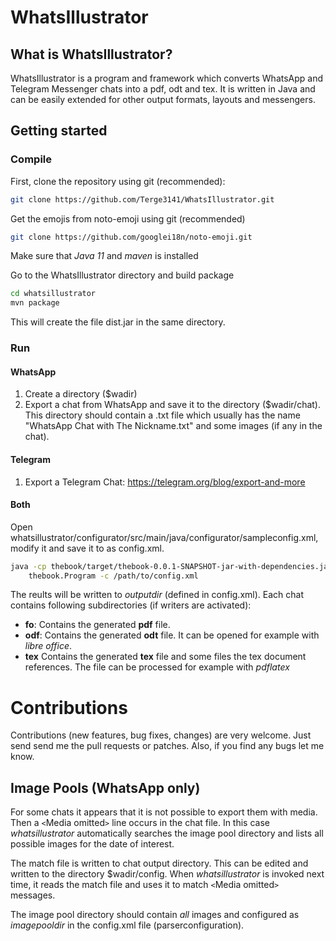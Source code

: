 # WhatsIllustrator

## What is WhatsIllustrator?
WhatsIllustrator is a program and framework which converts WhatsApp and Telegram Messenger chats into a pdf, odt and tex. It is written in Java and can be easily extended for other output formats, layouts and messengers.

## Getting started
### Compile
First, clone the repository using git (recommended):

```bash
git clone https://github.com/Terge3141/WhatsIllustrator.git
``` 

Get the emojis from noto-emoji using git (recommended)

```bash
git clone https://github.com/googlei18n/noto-emoji.git
``` 

Make sure that *Java 11* and *maven* is installed

Go to the WhatsIllustrator directory and build package
```bash
cd whatsillustrator
mvn package
```
This will create the file dist.jar in the same directory.

### Run
#### WhatsApp
1. Create a directory ($wadir)
2. Export a chat from WhatsApp and save it to the directory ($wadir/chat). This directory should contain a .txt file which usually has the name "WhatsApp Chat with The Nickname.txt" and some images (if any in the chat).

#### Telegram
1. Export a Telegram Chat: https://telegram.org/blog/export-and-more

#### Both 
Open whatsillustrator/configurator/src/main/java/configurator/sampleconfig.xml, modify it and save it to as config.xml.

```bash
java -cp thebook/target/thebook-0.0.1-SNAPSHOT-jar-with-dependencies.jar\
	thebook.Program -c /path/to/config.xml
```

The reults will be written to *outputdir* (defined in config.xml). Each chat contains following subdirectories (if writers are activated):
* **fo**: Contains the generated **pdf** file.
* **odf**: Contains the generated **odt** file. It can be opened for example with *libre office*.
* **tex** Contains the generated **tex** file and some files the tex document references. The file can be processed for example with *pdflatex*

# Contributions
Contributions (new features, bug fixes, changes) are very welcome. Just send send me the pull requests or patches. Also, if you find any bugs let me know.

## Image Pools (WhatsApp only)
For some chats it appears that it is not possible to export them with media. Then a `<`Media omitted`>` line occurs in the chat file. In this case *whatsillustrator* automatically searches the image pool directory and lists all possible images for the date of interest.

The match file is written to chat output directory. This can be edited and written to the directory $wadir/config. When *whatsillustrator* is invoked next time, it reads the match file and uses it to match `<`Media omitted`>` messages.

The image pool directory should contain *all* images and configured as *imagepooldir* in the config.xml file (parserconfiguration).
